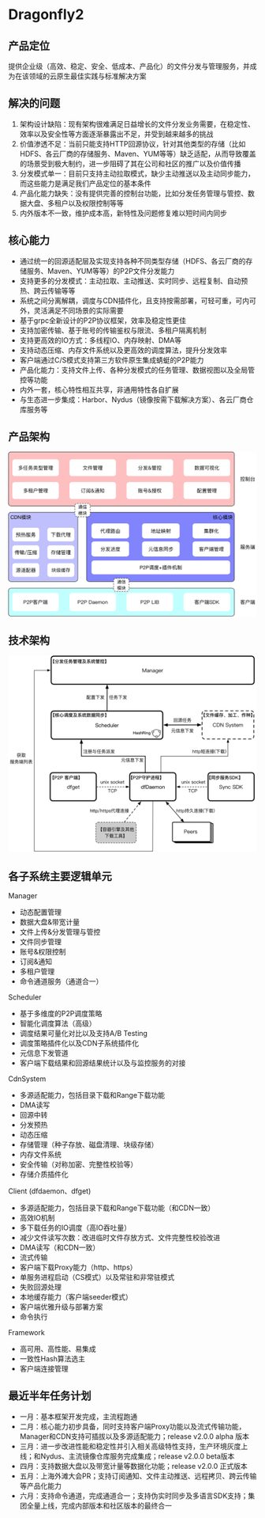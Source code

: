 # Dragonfly2
## 产品定位
提供企业级（高效、稳定、安全、低成本、产品化）的文件分发与管理服务，并成为在该领域的云原生最佳实践与标准解决方案
## 解决的问题
1. 架构设计缺陷：现有架构很难满足日益增长的文件分发业务需要，在稳定性、效率以及安全性等方面逐渐暴露出不足，并受到越来越多的挑战
2. 价值渗透不足：当前只能支持HTTP回源协议，针对其他类型的存储（比如HDFS、各云厂商的存储服务、Maven、YUM等等）缺乏适配，从而导致覆盖的场景受到极大制约，进一步阻碍了其在公司和社区的推广以及价值传播
3. 分发模式单一：目前只支持主动拉取模式，缺少主动推送以及主动同步能力，而这些能力是满足我们产品定位的基本条件
4. 产品化能力缺失：没有提供完善的控制台功能，比如分发任务管理与管控、数据大盘、多租户以及权限控制等等
5. 内外版本不一致，维护成本高，新特性及问题修复难以短时间内同步

## 核心能力
+ 通过统一的回源适配层及实现支持各种不同类型存储（HDFS、各云厂商的存储服务、Maven、YUM等等）的P2P文件分发能力
+ 支持更多的分发模式：主动拉取、主动推送、实时同步、远程复制、自动预热、跨云传输等等
+ 系统之间分离解耦，调度与CDN插件化，且支持按需部署，可轻可重，可内可外，灵活满足不同场景的实际需要
+ 基于grpc全新设计的P2P协议框架，效率及稳定性更佳
+ 支持加密传输、基于账号的传输鉴权与限流、多租户隔离机制
+ 支持更高效的IO方式：多线程IO、内存映射、DMA等
+ 支持动态压缩、内存文件系统以及更高效的调度算法，提升分发效率
+ 客户端通过C/S模式支持第三方软件原生集成蜻蜓的P2P能力
+ 产品化能力：支持文件上传、各种分发模式的任务管理、数据视图以及全局管控等功能
+ 内外一套，核心特性相互共享，非通用特性各自扩展
+ 与生态进一步集成：Harbor、Nydus（镜像按需下载解决方案）、各云厂商仓库服务等
## 产品架构
![](docs/prod-arch.png)
## 技术架构
![](docs/tech-arch.png)
## 各子系统主要逻辑单元
Manager

+ 动态配置管理
+ 数据大盘&带宽计量
+ 文件上传&分发管理与管控
+ 文件同步管理
+ 账号&权限控制
+ 订阅&通知
+ 多租户管理
+ 命令通道服务（通道合一）

Scheduler

+ 基于多维度的P2P调度策略
+ 智能化调度算法（高级）
+ 调度结果可量化对比以及支持A/B Testing
+ 调度策略插件化以及CDN子系统插件化
+ 元信息下发管道
+ 客户端下载结果和回源结果统计以及与监控服务的对接

CdnSystem

+ 多源适配能力，包括目录下载和Range下载功能
+ DMA读写
+ 回源中转
+ 分发预热
+ 动态压缩
+ 存储管理（种子存放、磁盘清理、块级存储）
+ 内存文件系统
+ 安全传输（对称加密、完整性校验等）
+ 存储介质插件化

Client (dfdaemon、dfget)

+ 多源适配能力，包括目录下载和Range下载功能（和CDN一致）
+ 高效IO机制
+ 多下载任务的IO调度（高IO吞吐量）
+ 减少文件读写次数：改进临时文件存放方式、文件完整性校验改进
+ DMA读写（和CDN一致）
+ 流式传输
+ 客户端下载Proxy能力（http、https）
+ 单服务进程启动（CS模式）以及常驻和非常驻模式
+ 失败回源处理
+ 本地缓存能力（客户端seeder模式）
+ 客户端优雅升级与部署方案
+ 命令执行

Framework

+ 高可用、高性能、易集成
+ 一致性Hash算法选主
+ 客户端连接管理

## 最近半年任务计划

+ 一月：基本框架开发完成，主流程跑通
+ 二月：核心能力初步具备，同时支持客户端Proxy功能以及流式传输功能，Manager和CDN支持可插拔以及多源适配能力；release v2.0.0 alpha 版本
+ 三月：进一步改进性能和稳定性并引入相关高级特性支持，生产环境灰度上线；和Nydus、主流镜像仓库服务完成集成；release v2.0.0 beta版本
+ 四月：支持数据大盘以及带宽计量等数据化功能；release v2.0.0 正式版本
+ 五月：上海外滩大会PR；支持订阅通知、文件主动推送、远程拷贝、跨云传输等产品化能力
+ 六月：支持命令通道，完成通道合一；支持伪实时同步及多语言SDK支持；集团全量上线，完成内部版本和社区版本的最终合一

